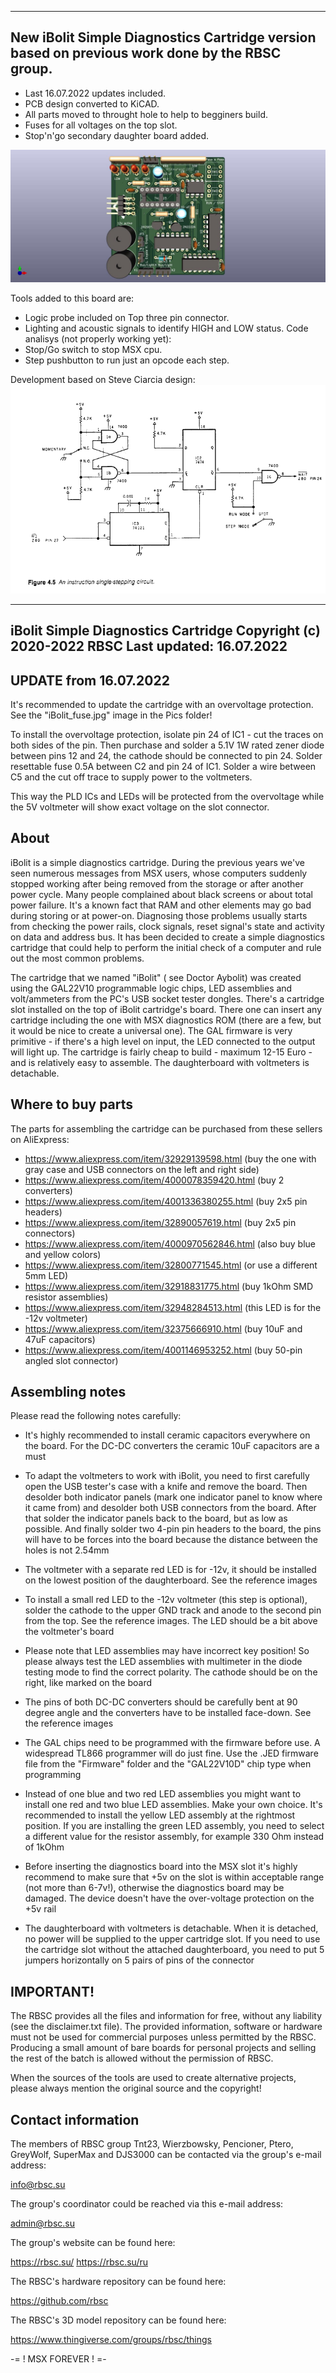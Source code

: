 --------------------------------------------------------------------------------
New iBolit Simple Diagnostics Cartridge version based on previous work done by
the RBSC group.
--------------------------------------------------------------------------------
- Last 16.07.2022 updates included.
- PCB design converted to KiCAD.
- All parts moved to throught hole to help to begginers build.
- Fuses for all voltages on the top slot.
- Stop'n'go secondary daughter board added.

![card](/iBolit-ngo-kicad/iBolit-ngo-f1.01b.jpg)

Tools added to this board are:
- Logic probe included on Top three pin connector.
- Lighting and acoustic signals to identify HIGH and LOW status.
Code analisys (not properly working yet):
- Stop/Go switch to stop MSX cpu.
- Step pushbutton to run just an opcode each step.

Development based on Steve Ciarcia design:
![byoc-figure-4-5](/iBolit-ngo-kicad/byoc-figure-4-5.png)




--------------------------------------------------------------------------------
iBolit Simple Diagnostics Cartridge
Copyright (c) 2020-2022 RBSC
Last updated: 16.07.2022
--------------------------------------------------------------------------------

UPDATE from 16.07.2022
----------------------

It's recommended to update the cartridge with an overvoltage protection. See the "iBolit_fuse.jpg" image in the Pics folder!

To install the overvoltage protection, isolate pin 24 of IC1 - cut the traces on both sides of the pin. Then purchase and
solder a 5.1V 1W rated zener diode between pins 12 and 24, the cathode should be connected to pin 24. Solder resettable fuse
0.5A between C2 and pin 24 of IC1. Solder a wire between C5 and the cut off trace to supply power to the voltmeters.

This way the PLD ICs and LEDs will be protected from the overvoltage while the 5V voltmeter will show exact voltage on the slot
connector.



About
-----

iBolit is a simple diagnostics cartridge. During the previous years we've seen numerous messages from MSX users, whose computers
suddenly stopped working after being removed from the storage or after another power cycle. Many people complained about black
screens or about total power failure. It's a known fact that RAM and other elements may go bad during storing or at power-on.
Diagnosing those problems usually starts from checking the power rails, clock signals, reset signal's state and activity on data
and address bus. It has been decided to create a simple diagnostics cartridge that could help to perform the initial check of a
computer and rule out the most common problems.

The cartridge that we named "iBolit" ( see Doctor Aybolit) was created using the GAL22V10 programmable logic chips, LED assemblies
and volt/ammeters from the PC's USB socket tester dongles. There's a cartridge slot installed on the top of iBolit cartridge's
board. There one can insert any cartridge including the one with MSX diagnostics ROM (there are a few, but it would be nice to
create a universal one). The GAL firmware is very primitive - if there's a high level on input, the LED connected to the output
will light up. The cartridge is fairly cheap to build - maximum 12-15 Euro - and is relatively easy to assemble. The daughterboard
with voltmeters is detachable.


Where to buy parts
------------------

The parts for assembling the cartridge can be purchased from these sellers on AliExpress:

 - https://www.aliexpress.com/item/32929139598.html   (buy the one with gray case and USB connectors on the left and right side)
 - https://www.aliexpress.com/item/4000078359420.html (buy 2 converters)
 - https://www.aliexpress.com/item/4001336380255.html (buy 2x5 pin headers)
 - https://www.aliexpress.com/item/32890057619.html   (buy 2x5 pin connectors)
 - https://www.aliexpress.com/item/4000970562846.html (also buy blue and yellow colors)
 - https://www.aliexpress.com/item/32800771545.html   (or use a different 5mm LED)
 - https://www.aliexpress.com/item/32918831775.html   (buy 1kOhm SMD resistor assemblies)
 - https://www.aliexpress.com/item/32948284513.html   (this LED is for the -12v voltmeter)
 - https://www.aliexpress.com/item/32375666910.html   (buy 10uF and 47uF capacitors)
 - https://www.aliexpress.com/item/4001146953252.html (buy 50-pin angled slot connector)


Assembling notes
----------------

Please read the following notes carefully:


 - It's highly recommended to install ceramic capacitors everywhere on the board. For the DC-DC converters the ceramic 10uF
   capacitors are a must

 - To adapt the voltmeters to work with iBolit, you need to first carefully open the USB tester's case with a knife and remove
   the board. Then desolder both indicator panels (mark one indicator panel to know where it came from) and desolder both USB
   connectors from the board. After that solder the indicator panels back to the board, but as low as possible. And finally
   solder two 4-pin pin headers to the board, the pins will have to be forces into the board because the distance between the
   holes is not 2.54mm

 - The voltmeter with a separate red LED is for -12v, it should be installed on the lowest position of the daughterboard. See
   the reference images

 - To install a small red LED to the -12v voltmeter (this step is optional), solder the cathode to the upper GND track and
   anode to the second pin from the top. See the reference images. The LED should be a bit above the voltmeter's board

 - Please note that LED assemblies may have incorrect key position! So please always test the LED assemblies with multimeter
   in the diode testing mode to find the correct polarity. The cathode should be on the right, like marked on the board

 - The pins of both DC-DC converters should be carefully bent at 90 degree angle and the converters have to be installed
   face-down. See the reference images

 - The GAL chips need to be programmed with the firmware before use. A widespread TL866 programmer will do just fine. Use
   the .JED firmware file from the "Firmware" folder and the "GAL22V10D" chip type when programming

 - Instead of one blue and two red LED assemblies you might want to install one red and two blue LED assemblies. Make your
   own choice. It's recommended to install the yellow LED assembly at the rightmost position. If you are installing the
   green LED assembly, you need to select a different value for the resistor assembly, for example 330 Ohm instead of 1kOhm

 - Before inserting the diagnostics board into the MSX slot it's highly recommend to make sure that +5v on the slot is within
   acceptable range (not more than 6-7v!), otherwise the diagnostics board may be damaged. The device doesn't have the
   over-voltage protection on the +5v rail

 - The daughterboard with voltmeters is detachable. When it is detached, no power will be supplied to the upper cartridge slot.
   If you need to use the cartridge slot without the attached daughterboard, you need to put 5 jumpers horizontally on 5 pairs
   of pins of the connector


IMPORTANT!
----------

The RBSC provides all the files and information for free, without any liability (see the disclaimer.txt file). The provided information,
software or hardware must not be used for commercial purposes unless permitted by the RBSC. Producing a small amount of bare boards for
personal projects and selling the rest of the batch is allowed without the permission of RBSC.

When the sources of the tools are used to create alternative projects, please always mention the original source and the copyright!


Contact information
-------------------

The members of RBSC group Tnt23, Wierzbowsky, Pencioner, Ptero, GreyWolf, SuperMax and DJS3000 can be contacted via the group's e-mail
address:

info@rbsc.su

The group's coordinator could be reached via this e-mail address:

admin@rbsc.su

The group's website can be found here:

https://rbsc.su/
https://rbsc.su/ru

The RBSC's hardware repository can be found here:

https://github.com/rbsc

The RBSC's 3D model repository can be found here:

https://www.thingiverse.com/groups/rbsc/things

-= ! MSX FOREVER ! =-
